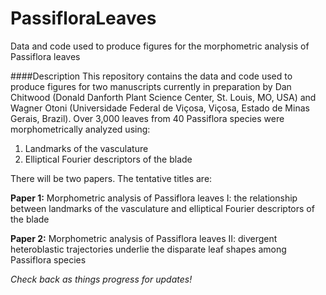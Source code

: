 # PassifloraLeaves
Data and code used to produce figures for the morphometric analysis of Passiflora leaves

####Description
This repository contains the data and code used to produce figures for two manuscripts currently in preparation by Dan Chitwood (Donald Danforth Plant Science Center, St. Louis, MO, USA) and Wagner Otoni (Universidade Federal de Viçosa, Viçosa, Estado de Minas Gerais, Brazil). Over 3,000 leaves from 40 Passiflora species were morphometrically analyzed using:

1. Landmarks of the vasculature
2. Elliptical Fourier descriptors of the blade

There will be two papers. The tentative titles are:

**Paper 1:** Morphometric analysis of Passiflora leaves I: the relationship between landmarks of the vasculature and elliptical Fourier descriptors of the blade

**Paper 2:** Morphometric analysis of Passiflora leaves II: divergent heteroblastic trajectories underlie the disparate leaf shapes among Passiflora species

*Check back as things progress for updates!*


